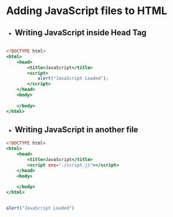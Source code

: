 # Adding JavaScript files to HTML

- ## Writing JavaScript inside Head Tag

``` index.html

<!DOCTYPE html>
<html>
    <head>
        <title>JavaScript</title>
        <script>
            alert("JavaScript Loaded");
        </script>
    </head>
    <body>
    
    </body>
</html>

```


- ## Writing JavaScript in another file

```index.html
<!DOCTYPE html>
<html>
    <head>
        <title>JavaScript</title>
        <script src="./script.js"></script>
    </head>
    <body>
    
    </body>
</html>

```

```script.js

alert("JavaScript Loaded")

```
